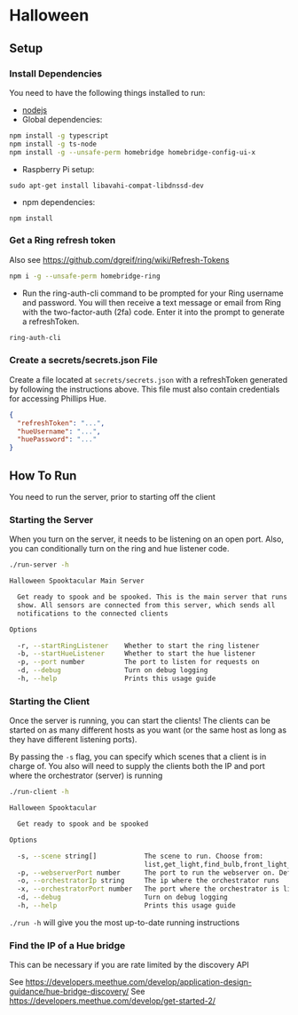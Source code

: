 # Halloween

## Setup

### Install Dependencies

You need to have the following things installed to run:

- [nodejs](https://nodejs.org/en/)
- Global dependencies:

```bash
npm install -g typescript
npm install -g ts-node
npm install -g --unsafe-perm homebridge homebridge-config-ui-x
```

- Raspberry Pi setup:
```
sudo apt-get install libavahi-compat-libdnssd-dev
```

- npm dependencies:

```
npm install
```

### Get a Ring refresh token

Also see https://github.com/dgreif/ring/wiki/Refresh-Tokens

```bash
npm i -g --unsafe-perm homebridge-ring
```

- Run the ring-auth-cli command to be prompted for your Ring username and password. You will then receive a text message or email from Ring with the two-factor-auth (2fa) code. Enter it into the prompt to generate a refreshToken.

```bash
ring-auth-cli
```

### Create a secrets/secrets.json File

Create a file located at `secrets/secrets.json` with a refreshToken generated by following the instructions above. This file must also contain credentials for accessing Phillips Hue.

```json
{
  "refreshToken": "...",
  "hueUsername": "...",
  "huePassword": "..."
}
```

## How To Run

You need to run the server, prior to starting off the client

### Starting the Server

When you turn on the server, it needs to be listening on an open port. Also, you can conditionally turn on the ring and hue listener code.

```sh
./run-server -h

Halloween Spooktacular Main Server

  Get ready to spook and be spooked. This is the main server that runs the
  show. All sensors are connected from this server, which sends all
  notifications to the connected clients

Options

  -r, --startRingListener    Whether to start the ring listener
  -b, --startHueListener     Whether to start the hue listener
  -p, --port number          The port to listen for requests on
  -d, --debug                Turn on debug logging
  -h, --help                 Prints this usage guide
```

### Starting the Client

Once the server is running, you can start the clients! The clients can be started on as many different hosts as you want (or the same host as long as they have different listening ports).

By passing the `-s` flag, you can specify which scenes that a client is in charge of. You also will need to supply the clients both the IP and port where the orchestrator (server) is running

```sh
./run-client -h

Halloween Spooktacular

  Get ready to spook and be spooked

Options

  -s, --scene string[]            The scene to run. Choose from:
                                  list,get_light,find_bulb,front_light_flicker,welcome_inside,photobooth_thunder,creepy_clown_shower,halloween_hallway,werewolf_door_jiggle,look_its_waffles,guest_bathroom,portal_to_hell
  -p, --webserverPort number      The port to run the webserver on. Defaults to (800)
  -o, --orchestratorIp string     The ip where the orchestrator runs
  -x, --orchestratorPort number   The port where the orchestrator is listening for requests on
  -d, --debug                     Turn on debug logging
  -h, --help                      Prints this usage guide
```

`./run -h` will give you the most up-to-date running instructions

### Find the IP of a Hue bridge

This can be necessary if you are rate limited by the discovery API

See https://developers.meethue.com/develop/application-design-guidance/hue-bridge-discovery/
See https://developers.meethue.com/develop/get-started-2/
